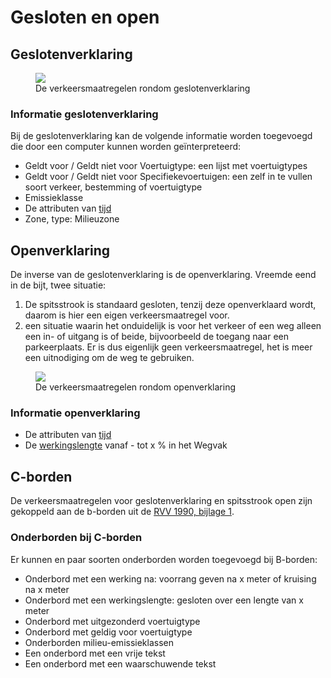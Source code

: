 # Gesloten en open



## Geslotenverklaring

<figure>
<img src="./hoofdstukken/media/verkeersmaatregelen-geslotenverklaring.PNG">
<figcaption>De verkeersmaatregelen rondom geslotenverklaring</caption>
</figure>


### Informatie geslotenverklaring
Bij de geslotenverklaring kan de volgende informatie worden toegevoegd die door een computer kunnen worden geïnterpreteerd:
* Geldt voor / Geldt niet voor Voertuigtype: een lijst met voertuigtypes
* Geldt voor / Geldt niet voor Specifiekevoertuigen: een zelf in te vullen soort verkeer, bestemming of voertuigtype 
* Emissieklasse
* De attributen van [tijd](#tijd)
* Zone, type: Milieuzone


## Openverklaring
De inverse van de geslotenverklaring is de openverklaring. Vreemde eend in de bijt, twee situatie:
1. De spitsstrook is standaard gesloten, tenzij deze openverklaard wordt, daarom is hier een eigen verkeersmaatregel voor.
2. een situatie waarin het onduidelijk is voor het verkeer of een weg alleen een in- of uitgang is of beide, bijvoorbeeld de toegang naar een parkeerplaats. Er is dus eigenlijk geen verkeersmaatregel, het is meer een uitnodiging om de weg te gebruiken.

<figure>
<img src="./hoofdstukken/media/verkeersmaatregelen-openverklaring.PNG">
<figcaption>De verkeersmaatregelen rondom openverklaring</caption>
</figure>

### Informatie openverklaring
* De attributen van [tijd](#tijd)
* De [werkingslengte](#werkingslengte) vanaf - tot x % in het Wegvak

## C-borden

De verkeersmaatregelen voor geslotenverklaring en spitsstrook open zijn gekoppeld aan de b-borden uit de <a href="https://wetten.overheid.nl/BWBR0004825/2023-07-01#Bijlage1">RVV 1990, bijlage 1</a>.

### Onderborden bij C-borden
Er kunnen en paar soorten onderborden worden toegevoegd bij B-borden:

* Onderbord met een werking na: voorrang geven na x meter of kruising na x meter
* Onderbord met een werkingslengte: gesloten over een lengte van x meter
* Onderbord met uitgezonderd voertuigtype
* Onderbord met geldig voor voertuigtype
* Onderborden milieu-emissieklassen
* Een onderbord met een vrije tekst
* Een onderbord met een waarschuwende tekst 
